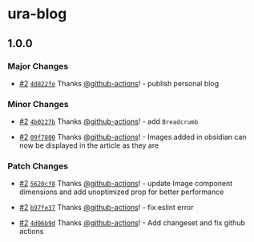 # ura-blog

## 1.0.0

### Major Changes

- [#2](https://github.com/uraaaa24/ura-blog/pull/2) [`4d822fe`](https://github.com/uraaaa24/ura-blog/commit/4d822fe1d73a7ceb12a6d050d1945151b90be895) Thanks [@github-actions](https://github.com/apps/github-actions)! - publish personal blog

### Minor Changes

- [#2](https://github.com/uraaaa24/ura-blog/pull/2) [`4b0227b`](https://github.com/uraaaa24/ura-blog/commit/4b0227baaa2628b639feeae9d43ddecc77607034) Thanks [@github-actions](https://github.com/apps/github-actions)! - add `Breadcrumb`

- [#2](https://github.com/uraaaa24/ura-blog/pull/2) [`09f7800`](https://github.com/uraaaa24/ura-blog/commit/09f7800640cb4dd53fcdc414b87ff9e745ff6665) Thanks [@github-actions](https://github.com/apps/github-actions)! - Images added in obsidian can now be displayed in the article as they are

### Patch Changes

- [#2](https://github.com/uraaaa24/ura-blog/pull/2) [`5620cf8`](https://github.com/uraaaa24/ura-blog/commit/5620cf82ae7dd2009e6f9dbf1bdb4fedf80509ce) Thanks [@github-actions](https://github.com/apps/github-actions)! - update Image component dimensions and add unoptimized prop for better performance

- [#2](https://github.com/uraaaa24/ura-blog/pull/2) [`b97fe37`](https://github.com/uraaaa24/ura-blog/commit/b97fe372cebb299bf3e70d57a1f86f0781740205) Thanks [@github-actions](https://github.com/apps/github-actions)! - fix eslint error

- [#2](https://github.com/uraaaa24/ura-blog/pull/2) [`4d06b9d`](https://github.com/uraaaa24/ura-blog/commit/4d06b9d288c184e8cd1dee80f7969147ee1603f0) Thanks [@github-actions](https://github.com/apps/github-actions)! - Add changeset and fix github actions
